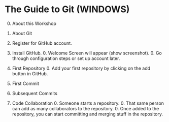 The Guide to Git (WINDOWS)
================

0. About this Workshop
0. About Git
0. Register for GitHub account.
0. Install GitHub.
	0. Welcome Screen will appear (show screenshot).
	0. Go through configuration steps or set up account later.
0. First Repository
	0. Add your first repository by clicking on the add button in GitHub.

0. First Commit
0. Subsequent Commits
0. Code Collaboration
	0. Someone starts a repository.
	0. That same person can add as many collaborators to the repository.
	0. Once added to the repository, you can start committing and merging stuff in the repository. 